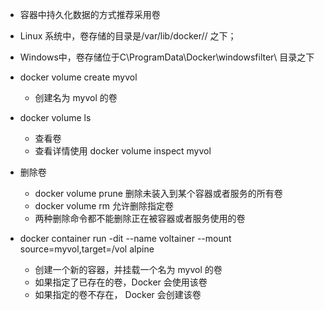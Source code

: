 - 容器中持久化数据的方式推荐采用卷
- Linux 系统中，卷存储的目录是/var/lib/docker/<storage-driver>/ 之下；
- Windows中，卷存储位于C\ProgramData\Docker\windowsfilter\ 目录之下

- docker volume create myvol 
  - 创建名为 myvol 的卷

- docker volume ls
  - 查看卷
  - 查看详情使用 docker volume inspect myvol

- 删除卷
  - docker volume prune 删除未装入到某个容器或者服务的所有卷
  - docker volume rm 允许删除指定卷
  - 两种删除命令都不能删除正在被容器或者服务使用的卷

- docker container run -dit --name voltainer --mount source=myvol,target=/vol alpine
  - 创建一个新的容器，并挂载一个名为 myvol 的卷
  - 如果指定了已存在的卷，Docker 会使用该卷
  - 如果指定的卷不存在， Docker 会创建该卷
